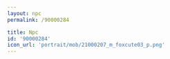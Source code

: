 ```yaml
---
layout: npc
permalink: /90000284

title: Npc
id: '90000284'
icon_url: 'portrait/mob/21000207_m_foxcute03_p.png'
---
```

